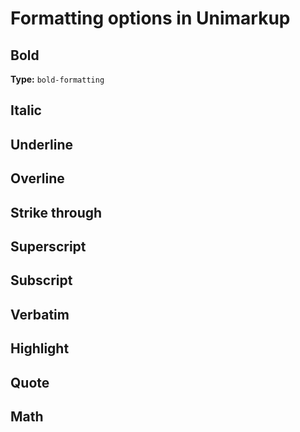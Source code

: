 


# Formatting options in Unimarkup
## Bold

**Type:** `bold-formatting`

## Italic



## Underline



## Overline



## Strike through



## Superscript



## Subscript



## Verbatim



## Highlight



## Quote



## Math
